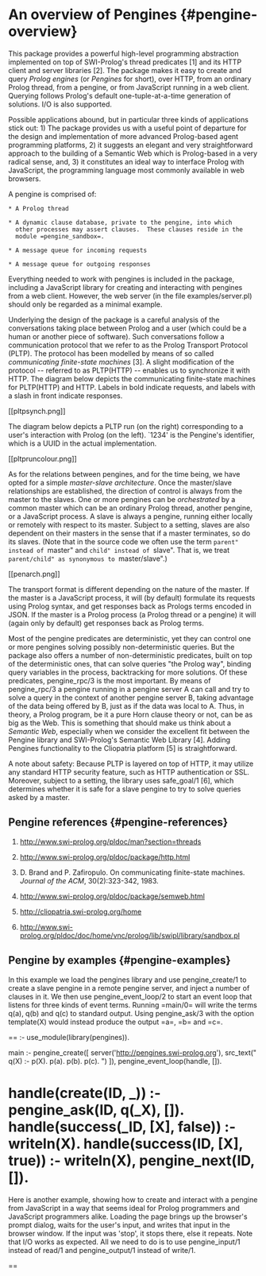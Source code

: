 # An overview of Pengines		{#pengine-overview}

This package provides a  powerful   high-level  programming  abstraction
implemented on top of SWI-Prolog's thread   predicates  [1] and its HTTP
client and server libraries [2]. The package makes it easy to create and
query _Prolog engines_ (or _Pengines_  for   short),  over HTTP, from an
ordinary Prolog thread, from a pengine, or  from JavaScript running in a
web  client.  Querying  follows   Prolog's  default  one-tuple-at-a-time
generation of solutions. I/O is also supported.

Possible  applications  abound,  but  in    particular  three  kinds  of
applications stick out: 1) The package provides   us with a useful point
of  departure  for  the  design  and  implementation  of  more  advanced
Prolog-based agent programming platforms, 2) it  suggests an elegant and
very straightforward approach to the building of a Semantic Web which is
Prolog-based in a very radical sense, and,   3)  it constitutes an ideal
way to interface Prolog with JavaScript,   the programming language most
commonly available in web browsers.

A pengine is comprised of:

    * A Prolog thread

    * A dynamic clause database, private to the pengine, into which
      other processes may assert clauses.  These clauses reside in the
      module =pengine_sandbox=.

    * A message queue for incoming requests

    * A message queue for outgoing responses

Everything needed to work with  pengines   is  included  in the package,
including  a  JavaScript  library  for  creating  and  interacting  with
pengines from a web  client.  However,  the   web  server  (in  the file
examples/server.pl) should only be regarded as a minimal example.

Underlying the design of the  package  is   a  careful  analysis  of the
conversations taking place between Prolog and a   user (which could be a
human or another  piece  of  software).   Such  conversations  follow  a
communication protocol that we refer to as the Prolog Transport Protocol
(PLTP).  The  protocol  has  been  modelled    by  means  of  so  called
_communicating finite-state machines_ [3]. A  slight modification of the
protocol -- referred to as PLTP(HTTP) --   enables  us to synchronize it
with HTTP. The diagram  below   depicts  the  communicating finite-state
machines for PLTP(HTTP) and HTTP. Labels  in bold indicate requests, and
labels with a slash in front indicate responses.

[[pltpsynch.png]]

The diagram below depicts a PLTP run (on the right) corresponding to a
user's interaction with Prolog (on the left). `1234' is the Pengine's
identifier, which is a UUID in the actual implementation.

[[pltpruncolour.png]]

As for the relations between pengines, and   for the time being, we have
opted for a simple _master-slave   architecture_.  Once the master/slave
relationships are established, the direction of   control is always from
the master to the slaves. One or  more pengines can be _orchestrated_ by
a common master which can be an ordinary Prolog thread, another pengine,
or a JavaScript process. A slave  is   always  a pengine, running either
locally or remotely with respect to its   master.  Subject to a setting,
slaves are also dependent on their masters in the sense that if a master
terminates, so do its slaves. (Note that in the source code we often use
the term ``parent" instead of ``master" and ``child" instead of ``slave".
That is, we treat ``parent/child" as synonymous to ``master/slave".)

[[penarch.png]]

The transport format is different depending on the nature of the master.
If the master is a JavaScript process,   it  will (by default) formulate
its requests using Prolog syntax,  and   get  responses  back as Prologs
terms encoded in JSON. If  the  master   is  a  Prolog process (a Prolog
thread or a pengine) it will (again  only by default) get responses back
as Prolog terms.

Most of the pengine predicates are   deterministic, yet they can control
one or more pengines solving possibly non-deterministic queries. But the
package also offers a number of   non-deterministic predicates, built on
top of the deterministic ones, that can  solve queries "the Prolog way",
binding query variables in the process, backtracking for more solutions.
Of these predicates, pengine_rpc/3 is the   most  important. By means of
pengine_rpc/3 a pengine running in a pengine   server A can call and try
to solve a query in the  context   of  another  pengine server B, taking
advantage of the data being offered by B,  just as if the data was local
to A. Thus, in theory, a Prolog program, be it a pure Horn clause theory
or not, can be as big as the Web.  This is something that should make us
think about a _Semantic Web_, especially  when we consider the excellent
fit between the Pengine library and   SWI-Prolog's  Semantic Web Library
[4]. Adding Pengines functionality to the Cliopatria platform [5] is
 straightforward.

A note about safety: Because PLTP is  layered   on  top  of HTTP, it may
utilize any standard HTTP security feature,  such as HTTP authentication
or SSL. Moreover, subject to  a   setting,  the library uses safe_goal/1
[6], which determines whether it is safe for   a slave pengine to try to
solve queries asked by a master.


## Pengine references		{#pengine-references}

 1. http://www.swi-prolog.org/pldoc/man?section=threads

 2. http://www.swi-prolog.org/pldoc/package/http.html

 3. D. Brand and P. Zafiropulo. On communicating finite-state machines.
   _Journal of the ACM_, 30(2):323-342, 1983.

 4. http://www.swi-prolog.org/pldoc/package/semweb.html

 5. http://cliopatria.swi-prolog.org/home

 6. http://www.swi-prolog.org/pldoc/doc/home/vnc/prolog/lib/swipl/library/sandbox.pl



## Pengine by examples		{#pengine-examples}

In this example we load the pengines library and use pengine_create/1 to
create a slave pengine in a remote   pengine server, and inject a number
of clauses in it. We then  use   pengine_event_loop/2  to start an event
loop that listens for three kinds of  event terms. Running =main/0= will
write  the  terms  q(a),  q(b)  and   q(c)  to  standard  output.  Using
pengine_ask/3 with the option template(X) would instead produce the output
=a=, =b= and =c=.

==
:- use_module(library(pengines)).

main :-
    pengine_create([
        server('http://pengines.swi-prolog.org'),
        src_text("
            q(X) :- p(X).
            p(a). p(b). p(c).
        ")
    ]),
    pengine_event_loop(handle, []).


handle(create(ID, _)) :-
    pengine_ask(ID, q(_X), []).
handle(success(_ID, [X], false)) :-
    writeln(X).
handle(success(ID, [X], true)) :-
    writeln(X),
    pengine_next(ID, []).
==

Here is another example, showing  how  to   create  and  interact with a
pengine from JavaScript in a way that seems ideal for Prolog programmers
and JavaScript programmers alike.   Loading the page
brings up the browser's prompt dialog, waits   for the user's input, and
writes that input in the browser  window.   If  the input was 'stop', it
stops there, else it repeats. Note that   I/O  works as expected. All we
need  to  do  is  to   use    pengine_input/1   instead  of  read/1  and
pengine_output/1 instead of write/1.

==
<html lang="en">
    <head>
        <script src="/vendor/jquery/jquery-2.0.3.min.js"></script>
        <script src="/pengine/pengines.js"></script>
        <script type="text/x-prolog">

            main :-
                repeat,
                pengine_input(X),
                pengine_output(X),
                X == stop.

        </script>
        <script>
            var pengine = new Pengine({
                oncreate: handleCreate,
                onprompt: handlePrompt,
                onoutput: handleOutput
            });
            function handleCreate() {
                pengine.ask('main');
            }
            function handlePrompt() {
                pengine.input(prompt(this.data));
            }
            function handleOutput() {
                $('#out').html(this.data);
            }
        </script>
    </head>
    <body>
        <div id="out"></div>
    </body>
</html>
==

Our third example shows that a non-deterministic predicate can be called
remotely by means of pengine_rpc/2,  yet   behave  exactly  as if called
locally:

==
?- use_module(library(pengines)).

?- member(X, [a, b, c, d]),
   pengine_rpc('http://pengines.org', p(X), [
       src_list([p(b), p(c), p(d), p(e)])
   ]),
   member(X, [c, d, e, f]).
X = c ;
X = d.
?-
==

## Making predicates available to clients {#pengine-server-code}

The code sent to a pengine is  executed   in  the  context of the module
=pengine_sandbox= and the safety of goals is validated using safe_goal/1
prior to execution. Any  pengine  has   access  to  the  safe predicates
defined in library(sandbox). If a server  wishes   to  extend the set of
predicates, it must:

  1. Define one or more modules that export the desired additional
     predicates.

  2. Makes this code available to the sandbox using the call below,
     assuming that the additional predicates are defined in the
     Prolog module file domain_predicates.pl

     ==
     :- use_module(pengine_sandbox:domain_predicates).
     ==

  3. Register *safe* foreign predicates with library(sandbox), i.e.,
     predicates that do not have side effects such as accessing the
     file system, load foreign extensions, define other predicates
     outside the sandbox environment, etc.

     Note that the safety of Prolog predicate can typically be
     proven by library(sandbox).  This may not be the case if
     untracktable forms of meta-calling are used.  In this case
     it is adviced to avoid such code.  If this is not possible,
     the code must be carefully reviewed by hand and of proven to
     be safe it may be registered with the sandbox library.

For example, basic RDF access can be  granted to pengines using the code
below.  Please  *study  the  sandboxing  code  carefully  before  adding
declarations*.

  ==
  :- use_module(pengine_sandbox:library(semweb/rdf_db)).
  :- use_module(library(sandbox)).

  :- multifile sandbox:safe_primitive/1.

  sandbox:safe_primitive(rdf_db:rdf(_,_,_)).
  ==


## Mapping Prolog terms into JSON	{#prolog-canonical-json}

In Prolog, solutions to queries are given as bindings which map variable
names into Prolog terms. A  programmer   using  Pengines in a JavaScript
evironment needs to understand how bindings are converted into JSON. For
example, the programmer needs to understand  that the second solution to
=|append(Xs,   Ys,   [a,b,c])|=    is    given     by    the    bindings
=|['Xs'=[a],'Ys'=[b,c]]|= and that these binding   can be represented in
JSON as =|{"Xs":["a"], "Ys":["b","c"]}|=.

Pengines defines the following mapping between   ground Prolog terms and
JSON.

    * A Prolog atom is mapped to a JSON string.
    * A Prolog number is mapped to a JSON number.
    * A Prolog list is mapped to a JSON array.
    * The Prolog terms =|@(true)|= and =|@(false)|= are mapped to the
      JSON constants =true= and =false=, respectively.
    * The Prolog term =|@(null)|= is mapped to the JSON constant =null=.
    * A Prolog term json(NameValueList), where `NameValueList` is a
    list of `Name=Value` pairs, is mapped to a JSON object.

    * Any other complex Prolog term `T` is mapped to a JSON object of
    the form =|{"functor": F, "args": A}|= where `F` is a string
    representing the functor of `T` and `A` is the list of JSON values
    representing `T`s arguments.


## Pengine settings		{#pengine-settings}

Settings currently recognized by the Pengines library:


| *Name*		   | *Type*	| *Default* | *Description*						      |
| max_session_pengines	   | integer	| 1	    | Maximum number of pengines a client can create.  -1 is infinite |
| time_limit		   | number	| 60	    | Maximum time between output (in seconds)			      |
| allow_from		   | list(atom)	| [*]	    | Specify allowed IP addresses				      |
| deny_from		   | list(atom)	| []	    | Specify denied IP addresses.  Applied after =allow_from=.	      |

# Pengine libraries		{#pengine-libs}
